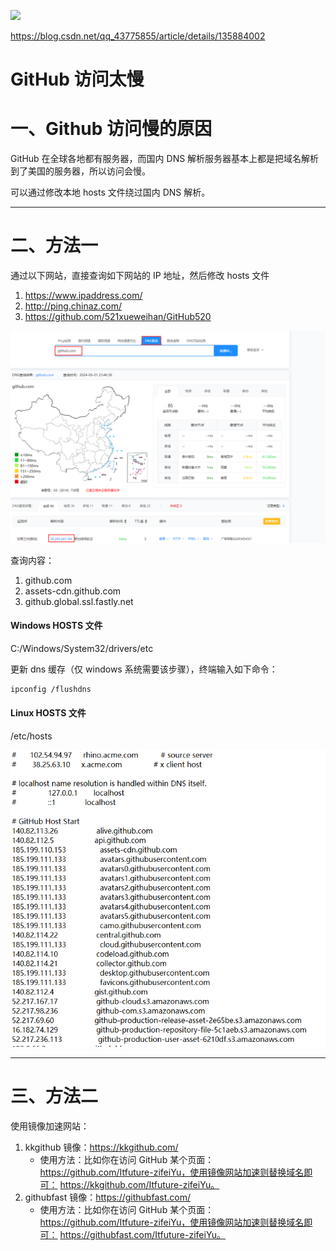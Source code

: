 ![](https://img.shields.io/badge/更新时间-2024.06.01-yellow.svg)

https://blog.csdn.net/qq_43775855/article/details/135884002

# GitHub 访问太慢

# 一、Github 访问慢的原因

GitHub 在全球各地都有服务器，而国内 DNS 解析服务器基本上都是把域名解析到了美国的服务器，所以访问会慢。

可以通过修改本地 hosts 文件绕过国内 DNS 解析。

---

# 二、方法一

通过以下网站，直接查询如下网站的 IP 地址，然后修改 hosts 文件

1. https://www.ipaddress.com/
2. http://ping.chinaz.com/
3. https://github.com/521xueweihan/GitHub520

![](res/16.png)

查询内容：

1. github.com
2. assets-cdn.github.com
3. github.global.ssl.fastly.net

<!-- tabs:start -->

#### **Windows HOSTS 文件**

C:/Windows/System32/drivers/etc

更新 dns 缓存（仅 windows 系统需要该步骤），终端输入如下命令：

```bash
ipconfig /flushdns
```

#### **Linux HOSTS 文件**

/etc/hosts

<!-- tabs:end -->

![](res/17.png)

---

# 三、方法二

使用镜像加速网站：

1. kkgithub 镜像：https://kkgithub.com/
   - 使用方法：比如你在访问 GitHub 某个页面：https://github.com/Itfuture-zifeiYu，使用镜像网站加速则替换域名即可： https://kkgithub.com/Itfuture-zifeiYu。
2. githubfast 镜像：https://githubfast.com/
   - 使用方法：比如你在访问 GitHub 某个页面：https://github.com/Itfuture-zifeiYu，使用镜像网站加速则替换域名即可： https://githubfast.com/Itfuture-zifeiYu。
